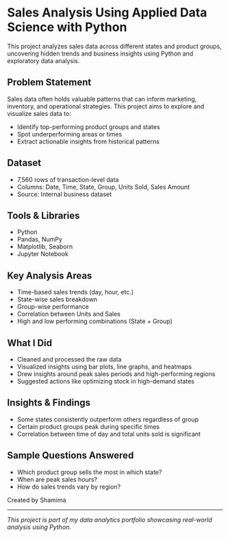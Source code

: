 #  Sales Analysis Using Applied Data Science with Python

This project analyzes sales data across different states and product groups, uncovering hidden trends and business insights using Python and exploratory data analysis.

##  Problem Statement

Sales data often holds valuable patterns that can inform marketing, inventory, and operational strategies. This project aims to explore and visualize sales data to:
- Identify top-performing product groups and states
- Spot underperforming areas or times
- Extract actionable insights from historical patterns

##  Dataset

- 7,560 rows of transaction-level data
- Columns: Date, Time, State, Group, Units Sold, Sales Amount
- Source: Internal business dataset

##  Tools & Libraries

- Python
- Pandas, NumPy
- Matplotlib, Seaborn
- Jupyter Notebook

## Key Analysis Areas

- Time-based sales trends (day, hour, etc.)
- State-wise sales breakdown
- Group-wise performance
- Correlation between Units and Sales
- High and low performing combinations (State + Group)

##  What I Did

- Cleaned and processed the raw data
- Visualized insights using bar plots, line graphs, and heatmaps
- Drew insights around peak sales periods and high-performing regions
- Suggested actions like optimizing stock in high-demand states

## Insights & Findings

- Some states consistently outperform others regardless of group
- Certain product groups peak during specific times
- Correlation between time of day and total units sold is significant

##  Sample Questions Answered

- Which product group sells the most in which state?
- When are peak sales hours?
- How do sales trends vary by region?



Created by Shamima



---

_This project is part of my data analytics portfolio showcasing real-world analysis using Python._
